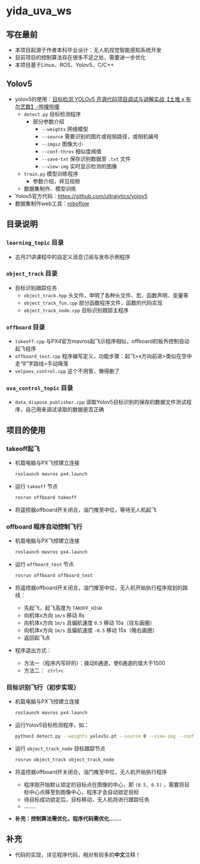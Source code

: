 # yida_uva_ws

## 写在最前

- 本项目起源于作者本科毕业设计：无人机视觉智能感知系统开发
- 目前项目的控制算法存在很多不足之处，需要进一步优化
- 本项目基于Linux、ROS、Yolov5、C/C++

## Yolov5

- yolov5的使用：[目标检测 YOLOv5 开源代码项目调试与讲解实战【土堆 x 布尔艺数】-哔哩哔哩](https://www.bilibili.com/video/BV1tf4y1t7ru?spm_id_from=333.337.search-card.all.click)
  - `detect.py` 目标检测程序
    - 部分参数介绍
      - `--weights` 网络模型
      - `--source` 需要识别的图片或视频路径，或相机编号
      - `--imgsz` 图像大小
      - `--conf-thres` 相似度阀值
      - `--save-txt` 保存识别数据至 `.txt` 文件
      - `--view-img` 实时显示检测的图像
  - `train.py` 模型训练程序
    - 参数介绍，祥见视频
  - 数据集制作、模型训练
- Yolov5官方代码：https://github.com/ultralytics/yolov5
- 数据集制作web工具：[roboflow](https://roboflow.com/?ref=ultralytics)

## 目录说明

### `learning_topic` 目录

- 古月21讲课程中的自定义消息订阅与发布示例程序

### `object_track` 目录

- 目标识别跟踪任务
  - `object_track.hpp` 头文件，申明了各种头文件、宏、函数声明、变量等
  - `object_track_fun.cpp` 部分函数程序文件，函数的代码实现
  - `object_track_node.cpp` 目标识别跟踪主程序

### `offboard` 目录

- `takeoff.cpp` 与PX4官方mavros起飞示程序相似，offboard的板外控制自动起飞程序
- `offboard_test.cpp` 程序编写定义，功能步骤：起飞>x方向前进>类似在空中走“8”字路线>手动降落
- `velpoes_control.cpp` 这个不用管，懒得删了

### `uva_control_topic` 目录

- `data_dispose_publisher.cpp` 读取Yolov5目标识别的保存的数据文件测试程序，自己用来调试读取的数据是否正确

## 项目的使用

### takeoff起飞

- 机载电脑与PX飞控建立连接

  ```bash
  roslaunch mavros px4.launch
  ```

- 运行 `takeoff` 节点

  ```c
  rosrun offboard takeoff
  ```

- 将遥控器offboard开关闭合，油门推至中位，等待无人机起飞

### offboard 程序自动控制飞行

- 机载电脑与PX飞控建立连接

  ```bash	
  roslaunch mavros px4.launch
  ```

- 运行 `offboard_test` 节点

  ```bash
  rosrun offboard offboard_test
  ```

- 将遥控器offboard开关闭合，油门推至中位，无人机开始执行程序规划的路线：

  - 先起飞，起飞高度为 `TAKOFF_HIGH`
  - 向机体x方向 `1m/s` 移动 8s
  - 向机体x方向 `1m/s` 且偏航速度 `0.5` 移动 15s（往左画圈）
  - 向机体x方向 `1m/s` 且偏航速度 `-0.5` 移动 15s（晚右画圈）
  - 返回起飞点

- 程序退出方式：

  - 方法一（程序内写好的）：拨动6通道，使6通道的值大于1500
  - 方法二：` ctrl+c`

### 目标识别飞行（初步实现）

- 机载电脑与PX飞控建立连接

  ```bash
  roslaunch mavros px4.launch
  ```

- 运行Yolov5目标检测程序，如：

  ```bash
  python3 detect.py --weights yolov5s.pt --source 0 --view-img --conf-thres 0.40 --save-txt --classes 0
  ```

- 运行 `object_track_node` 目标跟踪节点

  ```bash
  rosrun object_track object_track_node
  ```

- 将遥控器offboard开关闭合，油门推至中位，无人机开始执行程序

  - 程序刚开始默认锁定的目标点在图像的中心，即 `(0.5, 0.5)` ，需要将目标中心点移至到图像中心，程序才会自动锁定目标
  - 待目标成功锁定后，目标移动，无人机将进行跟踪任务
  - ........

- **补充：控制算法需优化，程序代码需优化.......**

## 补充

- 代码的实现，详见程序代码，相对有较多的**中文**注释！